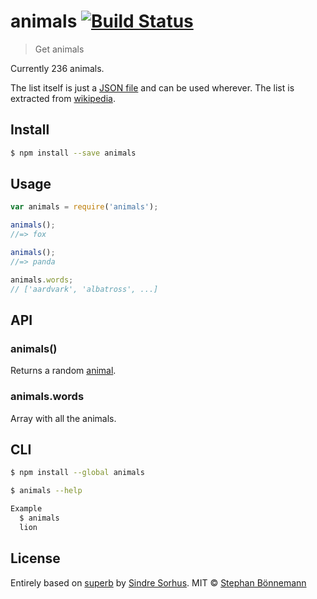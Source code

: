 # animals [![Build Status](https://travis-ci.org/boennemann/animals.svg?branch=master)](https://travis-ci.org/boennemann/animals)

> Get animals

Currently 236 animals.

The list itself is just a [JSON file](words.json) and can be used wherever.
The list is extracted from [wikipedia](https://en.wikipedia.org/wiki/List_of_animal_names).


## Install

```sh
$ npm install --save animals
```


## Usage

```js
var animals = require('animals');

animals();
//=> fox

animals();
//=> panda

animals.words;
// ['aardvark', 'albatross', ...]
```


## API

### animals()

Returns a random [animal](words.json).

### animals.words

Array with all the animals.


## CLI

```sh
$ npm install --global animals
```

```sh
$ animals --help

Example
  $ animals
  lion
```


## License
Entirely based on [superb](https://github.com/sindresorhus/superb) by [Sindre Sorhus](http://sindresorhus.com/).
MIT © [Stephan Bönnemann](http://boennemann.me)
